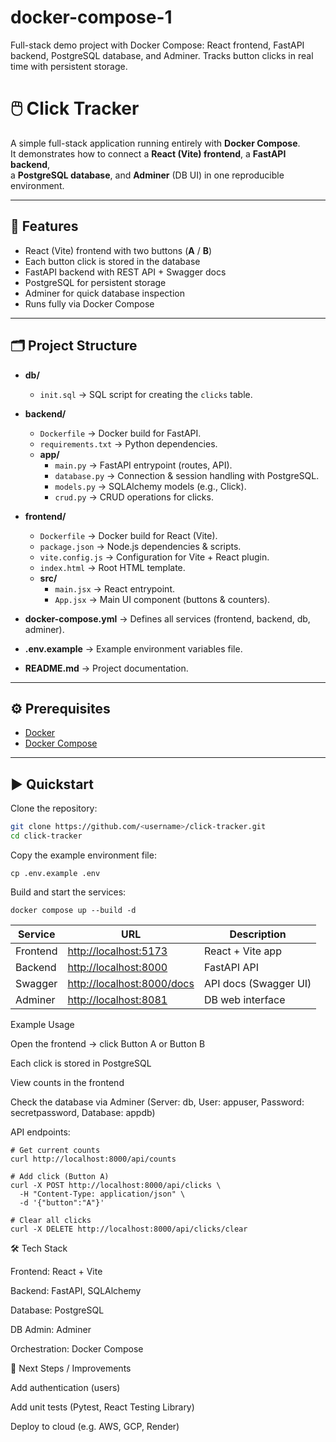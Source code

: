 # docker-compose-1
Full-stack demo project with Docker Compose: React frontend, FastAPI backend, PostgreSQL database, and Adminer. Tracks button clicks in real time with persistent storage.
# 🖱️ Click Tracker

A simple full-stack application running entirely with **Docker Compose**.  
It demonstrates how to connect a **React (Vite) frontend**, a **FastAPI backend**,  
a **PostgreSQL database**, and **Adminer** (DB UI) in one reproducible environment.

---

## 🚀 Features
- React (Vite) frontend with two buttons (**A** / **B**)
- Each button click is stored in the database
- FastAPI backend with REST API + Swagger docs
- PostgreSQL for persistent storage
- Adminer for quick database inspection
- Runs fully via Docker Compose

---

## 🗂 Project Structure

- **db/**
  - `init.sql` → SQL script for creating the `clicks` table.

- **backend/**
  - `Dockerfile` → Docker build for FastAPI.
  - `requirements.txt` → Python dependencies.
  - **app/**
    - `main.py` → FastAPI entrypoint (routes, API).
    - `database.py` → Connection & session handling with PostgreSQL.
    - `models.py` → SQLAlchemy models (e.g., Click).
    - `crud.py` → CRUD operations for clicks.

- **frontend/**
  - `Dockerfile` → Docker build for React (Vite).
  - `package.json` → Node.js dependencies & scripts.
  - `vite.config.js` → Configuration for Vite + React plugin.
  - `index.html` → Root HTML template.
  - **src/**
    - `main.jsx` → React entrypoint.
    - `App.jsx` → Main UI component (buttons & counters).

- **docker-compose.yml** → Defines all services (frontend, backend, db, adminer).
- **.env.example** → Example environment variables file.
- **README.md** → Project documentation.


---

## ⚙️ Prerequisites
- [Docker](https://docs.docker.com/get-docker/)  
- [Docker Compose](https://docs.docker.com/compose/)

---

## ▶️ Quickstart

Clone the repository:
```bash
git clone https://github.com/<username>/click-tracker.git
cd click-tracker
```

Copy the example environment file:
```
cp .env.example .env
```

Build and start the services:
```
docker compose up --build -d
```
| Service  | URL                                                      | Description           |
| -------- | -------------------------------------------------------- | --------------------- |
| Frontend | [http://localhost:5173](http://localhost:5173)           | React + Vite app      |
| Backend  | [http://localhost:8000](http://localhost:8000)           | FastAPI API           |
| Swagger  | [http://localhost:8000/docs](http://localhost:8000/docs) | API docs (Swagger UI) |
| Adminer  | [http://localhost:8081](http://localhost:8081)           | DB web interface      |

Example Usage

Open the frontend → click Button A or Button B

Each click is stored in PostgreSQL

View counts in the frontend

Check the database via Adminer (Server: db, User: appuser, Password: secretpassword, Database: appdb)

API endpoints:
```
# Get current counts
curl http://localhost:8000/api/counts

# Add click (Button A)
curl -X POST http://localhost:8000/api/clicks \
  -H "Content-Type: application/json" \
  -d '{"button":"A"}'

# Clear all clicks
curl -X DELETE http://localhost:8000/api/clicks/clear
```
🛠️ Tech Stack

Frontend: React + Vite

Backend: FastAPI, SQLAlchemy

Database: PostgreSQL

DB Admin: Adminer

Orchestration: Docker Compose

🧩 Next Steps / Improvements

Add authentication (users)

Add unit tests (Pytest, React Testing Library)

Deploy to cloud (e.g. AWS, GCP, Render)
